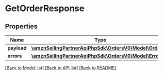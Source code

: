 # GetOrderResponse

## Properties
Name | Type | Description | Notes
------------ | ------------- | ------------- | -------------
**payload** | [**\amznSellingPartnerApiPhpSdk\OrdersV0\Model\Order**](Order.md) |  | [optional] 
**errors** | [**\amznSellingPartnerApiPhpSdk\OrdersV0\Model\ErrorList**](ErrorList.md) |  | [optional] 

[[Back to Model list]](../../README.md#documentation-for-models) [[Back to API list]](../../README.md#documentation-for-api-endpoints) [[Back to README]](../../README.md)

